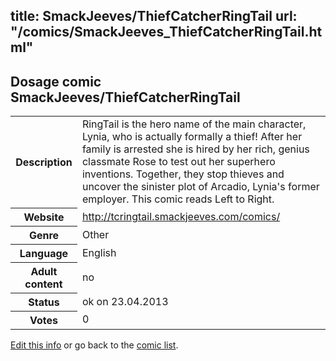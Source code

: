title: SmackJeeves/ThiefCatcherRingTail
url: "/comics/SmackJeeves_ThiefCatcherRingTail.html"
---
Dosage comic SmackJeeves/ThiefCatcherRingTail
-----------------------------------------

<p id="msg"></p>
<script type="text/javascript">
if (window.location.search === '?edit_info_mail=sent_ok') {
  var elem = document.getElementById("msg");
  elem.innerHTML = 'Edited information sucessfully sent.';
  elem.className = 'ok';
}
</script>
<table class="comicinfo">
<tr>
<th>Description</th><td>RingTail is the hero name of the main character, Lynia, who is actually formally a thief! After her family is arrested she is hired by her rich, genius classmate Rose to test out her superhero inventions. Together, they stop thieves and uncover the sinister plot of Arcadio, Lynia's former employer. This comic reads Left to Right.</td>
</tr>
<tr>
<th>Website</th><td><a href="http://tcringtail.smackjeeves.com/comics/">http://tcringtail.smackjeeves.com/comics/</a></td>
</tr>
<tr>
<th>Genre</th><td>Other</td>
</tr>
<tr>
<th>Language</th><td>English</td>
</tr>
<tr>
<th>Adult content</th><td>no</td>
</tr>
<tr>
<th>Status</th><td>ok on 23.04.2013</td>
</tr>
<tr>
<th>Votes</th><td>0</td>
</tr>
</table>

[Edit this info](SmackJeeves_ThiefCatcherRingTail_edit.html) or go back to the [comic list](../comic-index.html).
